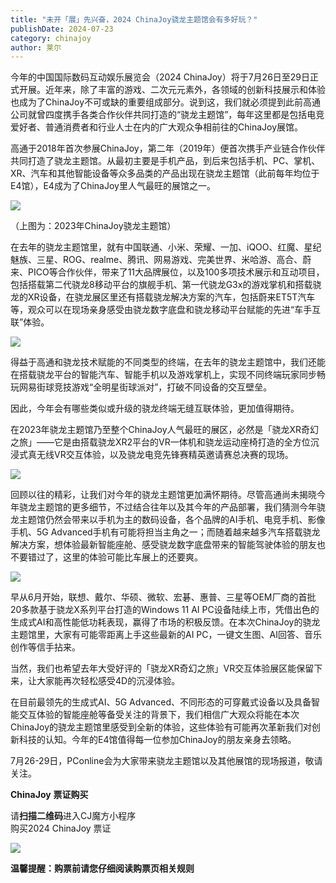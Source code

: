 ```yaml
---
title: "未开「展」先兴奋，2024 ChinaJoy骁龙主题馆会有多好玩？"
publishDate: 2024-07-23
category: chinajoy
author: 莱尔
---
```


今年的中国国际数码互动娱乐展览会（2024 ChinaJoy）将于7月26日至29日正式开展。近年来，除了丰富的游戏、二次元元素外，各领域的创新科技展示和体验也成为了ChinaJoy不可或缺的重要组成部分。说到这，我们就必须提到此前高通公司就曾四度携手各类合作伙伴共同打造的“骁龙主题馆”，每年这里都是包括电竞爱好者、普通消费者和行业人士在内的广大观众争相前往的ChinaJoy展馆。

高通于2018年首次参展ChinaJoy，第二年（2019年）便首次携手产业链合作伙伴共同打造了骁龙主题馆。从最初主要是手机产品，到后来包括手机、PC、掌机、XR、汽车和其他智能设备等众多品类的产品出现在骁龙主题馆（此前每年均位于E4馆），E4成为了ChinaJoy里人气最旺的展馆之一。

![](https://ec-net-1251389766.cos.ap-shanghai.myqcloud.com/wp-content/uploads/2024/07/20240723115840904.png)

（上图为：2023年ChinaJoy骁龙主题馆）

在去年的骁龙主题馆里，就有中国联通、小米、荣耀、一加、iQOO、红魔、星纪魅族、三星、ROG、realme、腾讯、网易游戏、完美世界、米哈游、高合、蔚来、PICO等合作伙伴，带来了11大品牌展位，以及100多项技术展示和互动项目，包括搭载第二代骁龙8移动平台的旗舰手机、第一代骁龙G3x的游戏掌机和搭载骁龙的XR设备，在骁龙展区里还有搭载骁龙解决方案的汽车，包括蔚来ET5T汽车等，观众可以在现场亲身感受由骁龙数字底盘和骁龙移动平台赋能的先进“车手互联”体验。

![](https://ec-net-1251389766.cos.ap-shanghai.myqcloud.com/wp-content/uploads/2024/07/20240723115843962.png)

得益于高通和骁龙技术赋能的不同类型的终端，在去年的骁龙主题馆中，我们还能在搭载骁龙平台的智能汽车、智能手机以及游戏掌机上，实现不同终端玩家同步畅玩网易街球竞技游戏“全明星街球派对”，打破不同设备的交互壁垒。

因此，今年会有哪些类似或升级的骁龙终端无缝互联体验，更加值得期待。

在2023年骁龙主题馆乃至整个ChinaJoy人气最旺的展区，必然是「骁龙XR奇幻之旅」——它是由搭载骁龙XR2平台的VR一体机和骁龙运动座椅打造的全方位沉浸式真无线VR交互体验，以及骁龙电竞先锋赛精英邀请赛总决赛的现场。

![](https://ec-net-1251389766.cos.ap-shanghai.myqcloud.com/wp-content/uploads/2024/07/20240723115846931.png)

回顾以往的精彩，让我们对今年的骁龙主题馆更加满怀期待。尽管高通尚未揭晓今年骁龙主题馆的更多细节，不过结合往年以及其今年的产品部署，我们猜测今年骁龙主题馆仍然会带来以手机为主的数码设备，各个品牌的AI手机、电竞手机、影像手机、5G Advanced手机有可能将担当主角之一；而随着越来越多汽车搭载骁龙解决方案，想体验最新智能座舱、感受骁龙数字底盘带来的智能驾驶体验的朋友也不要错过了，这里的体验可能比车展上的还要爽。

![](https://ec-net-1251389766.cos.ap-shanghai.myqcloud.com/wp-content/uploads/2024/07/20240723115849981.png)

早从6月开始，联想、戴尔、华硕、微软、宏碁、惠普、三星等OEM厂商的首批20多款基于骁龙X系列平台打造的Windows 11 AI PC设备陆续上市，凭借出色的生成式AI和高性能低功耗表现，赢得了市场的积极反馈。在本次ChinaJoy的骁龙主题馆里，大家有可能零距离上手这些最新的AI PC，一键文生图、AI回答、音乐创作等信手拈来。

当然，我们也希望去年大受好评的「骁龙XR奇幻之旅」VR交互体验展区能保留下来，让大家能再次轻松感受4D的沉浸体验。

在目前最领先的生成式AI、5G Advanced、不同形态的可穿戴式设备以及具备智能交互体验的智能座舱等备受关注的背景下，我们相信广大观众将能在本次ChinaJoy的骁龙主题馆里感受到全新的体验，这些体验有可能再次革新我们对创新科技的认知。今年的E4馆值得每一位参加ChinaJoy的朋友亲身去领略。

7月26-29日，PConline会为大家带来骁龙主题馆以及其他展馆的现场报道，敬请关注。

**ChinaJoy** **票证购买**

  
请**扫描二维码**进入CJ魔方小程序  
购买2024 ChinaJoy 票证

![](https://ec-net-1251389766.cos.ap-shanghai.myqcloud.com/wp-content/uploads/2024/07/20240723115850987.png)

**温馨提醒：购票前请您仔细阅读购票页相关规则**
